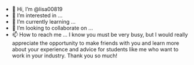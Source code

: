 - 👋 Hi, I’m @lisa00819
- 👀 I’m interested in ...
- 🌱 I’m currently learning ...
- 💞️ I’m looking to collaborate on ...
- 📫 How to reach me ...
I know you must be very busy, but I would really appreciate the opportunity to make friends with you and learn more about your experience and advice for students like me who want to work in your industry. Thank you so much!
<!---
lisa00819/lisa00819 is a ✨ special ✨ repository because its `README.md` (this file) appears on your GitHub profile.
You can click the Preview link to take a look at your changes.
--->
